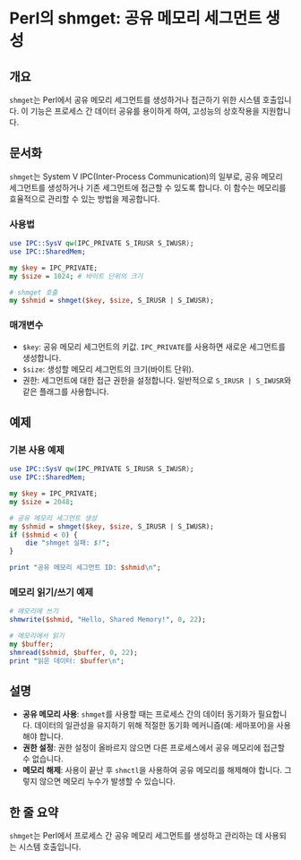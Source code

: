 <!--
Meta Description: # Perl의 shmget: 공유 메모리 세그먼트 생성 ## 개요 `shmget`는 Perl에서 공유 메모리 세그먼트를 생성하거나 접근하기 위한 시스템 호출입니다. 이 기능은 프로세스 간 데이터 공유를 용이하게 하여, 고성능의 상호작용을 지원합니다. ## 문서화 `sh...
Meta Keywords: 메모리, shmget, shmid, ipc, ipc_private
-->

# Perl의 shmget: 공유 메모리 세그먼트 생성

## 개요
`shmget`는 Perl에서 공유 메모리 세그먼트를 생성하거나 접근하기 위한 시스템 호출입니다. 이 기능은 프로세스 간 데이터 공유를 용이하게 하여, 고성능의 상호작용을 지원합니다.

## 문서화
`shmget`는 System V IPC(Inter-Process Communication)의 일부로, 공유 메모리 세그먼트를 생성하거나 기존 세그먼트에 접근할 수 있도록 합니다. 이 함수는 메모리를 효율적으로 관리할 수 있는 방법을 제공합니다. 

### 사용법
```perl
use IPC::SysV qw(IPC_PRIVATE S_IRUSR S_IWUSR);
use IPC::SharedMem;

my $key = IPC_PRIVATE; 
my $size = 1024; # 바이트 단위의 크기

# shmget 호출
my $shmid = shmget($key, $size, S_IRUSR | S_IWUSR);
```

### 매개변수
- `$key`: 공유 메모리 세그먼트의 키값. `IPC_PRIVATE`를 사용하면 새로운 세그먼트를 생성합니다.
- `$size`: 생성할 메모리 세그먼트의 크기(바이트 단위).
- 권한: 세그먼트에 대한 접근 권한을 설정합니다. 일반적으로 `S_IRUSR | S_IWUSR`와 같은 플래그를 사용합니다.

## 예제
### 기본 사용 예제
```perl
use IPC::SysV qw(IPC_PRIVATE S_IRUSR S_IWUSR);
use IPC::SharedMem;

my $key = IPC_PRIVATE;
my $size = 2048; 

# 공유 메모리 세그먼트 생성
my $shmid = shmget($key, $size, S_IRUSR | S_IWUSR);
if ($shmid < 0) {
    die "shmget 실패: $!";
}

print "공유 메모리 세그먼트 ID: $shmid\n";
```

### 메모리 읽기/쓰기 예제
```perl
# 메모리에 쓰기
shmwrite($shmid, "Hello, Shared Memory!", 0, 22);

# 메모리에서 읽기
my $buffer;
shmread($shmid, $buffer, 0, 22);
print "읽은 데이터: $buffer\n";
```

## 설명
- **공유 메모리 사용**: `shmget`를 사용할 때는 프로세스 간의 데이터 동기화가 필요합니다. 데이터의 일관성을 유지하기 위해 적절한 동기화 메커니즘(예: 세마포어)을 사용해야 합니다.
- **권한 설정**: 권한 설정이 올바르지 않으면 다른 프로세스에서 공유 메모리에 접근할 수 없습니다.
- **메모리 해제**: 사용이 끝난 후 `shmctl`을 사용하여 공유 메모리를 해제해야 합니다. 그렇지 않으면 메모리 누수가 발생할 수 있습니다.

## 한 줄 요약
`shmget`는 Perl에서 프로세스 간 공유 메모리 세그먼트를 생성하고 관리하는 데 사용되는 시스템 호출입니다.